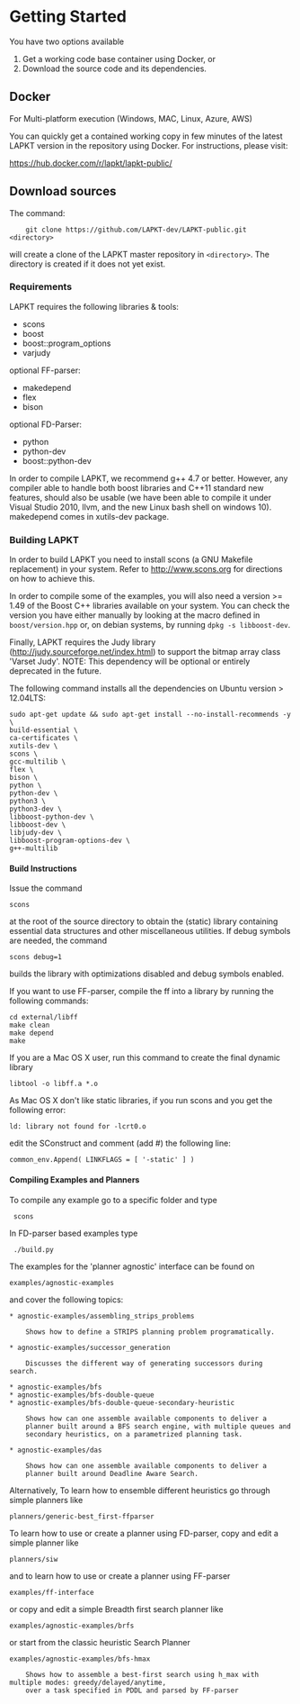 # Getting Started

You have two options available
1) Get a working code base container using Docker, or 
2) Download the source code and its dependencies.

## Docker


For Multi-platform execution (Windows, MAC, Linux, Azure, AWS)

You can quickly get a contained working copy in few minutes of the
latest LAPKT version in the repository using Docker. For instructions,
please visit:

<https://hub.docker.com/r/lapkt/lapkt-public/>

## Download sources


The command:

```
    git clone https://github.com/LAPKT-dev/LAPKT-public.git <directory>
```
will create a clone of the LAPKT master repository in `<directory>`. The directory is created if it does not yet exist.

### Requirements


LAPKT requires the following libraries & tools:

-   scons
-   boost
-   boost::program\_options
-   varjudy

optional FF-parser:

-   makedepend
-   flex
-   bison

optional FD-Parser:

-   python
-   python-dev
-   boost::python-dev

In order to compile LAPKT, we recommend g++ 4.7 or better. However, any
compiler able to handle both boost libraries and C++11 standard new
features, should also be usable (we have been able to compile it under
Visual Studio 2010, llvm, and the new Linux bash shell on windows 10).
makedepend comes in xutils-dev package. 

### Building LAPKT


In order to build LAPKT you need to install scons (a GNU Makefile
replacement) in your system. Refer to <http://www.scons.org> for
directions on how to achieve this.

In order to compile some of the examples, you will also need a version
\>= 1.49 of the Boost C++ libraries available on your system. You can
check the version you have either manually by looking at the macro
defined in `boost/version.hpp` or, on debian systems, by running
`dpkg -s libboost-dev`. 

Finally, LAPKT requires the Judy library
(http://judy.sourceforge.net/index.html) to support the bitmap array
class 'Varset Judy'. NOTE: This dependency will be optional or entirely
deprecated in the future.

The following command installs all the dependencies on Ubuntu version \>
12.04LTS:


    sudo apt-get update && sudo apt-get install --no-install-recommends -y \
    build-essential \
    ca-certificates \
    xutils-dev \
    scons \
    gcc-multilib \
    flex \
    bison \
    python \
    python-dev \
    python3 \
    python3-dev \
    libboost-python-dev \
    libboost-dev \
    libjudy-dev \
    libboost-program-options-dev \
    g++-multilib

#### Build Instructions


Issue the command
```
scons
```
at the root of the source directory to obtain the (static) library
containing essential data structures and other miscellaneous utilities.
If debug symbols are needed, the command
```
scons debug=1
```
builds the library with optimizations disabled and debug symbols
enabled.

If you want to use FF-parser, compile the ff into a library by running
the following commands:

    cd external/libff
    make clean
    make depend
    make

If you are a Mac OS X user, run this command to create the final dynamic
library
```
libtool -o libff.a *.o
```
As Mac OS X don\'t like static libraries, if you run scons and you get
the following error:

    ld: library not found for -lcrt0.o

edit the SConstruct and comment (add \#) the following line:

    common_env.Append( LINKFLAGS = [ '-static' ] )

#### Compiling Examples and Planners

To compile any example go to a specific folder and type

     scons 

In FD-parser based examples type

     ./build.py 

The examples for the 'planner agnostic' interface can be found on

    examples/agnostic-examples

and cover the following topics:

    * agnostic-examples/assembling_strips_problems

        Shows how to define a STRIPS planning problem programatically.

    * agnostic-examples/successor_generation
        
        Discusses the different way of generating successors during search.

    * agnostic-examples/bfs
    * agnostic-examples/bfs-double-queue 
    * agnostic-examples/bfs-double-queue-secondary-heuristic

        Shows how can one assemble available components to deliver a
        planner built around a BFS search engine, with multiple queues and
        secondary heuristics, on a parametrized planning task.

    * agnostic-examples/das

        Shows how can one assemble available components to deliver a
        planner built around Deadline Aware Search.

Alternatively, To learn how to ensemble different heuristics go through
simple planners like

    planners/generic-best_first-ffparser

To learn how to use or create a planner using FD-parser, copy and edit a
simple planner like

    planners/siw

and to learn how to use or create a planner using FF-parser

    examples/ff-interface

or copy and edit a simple Breadth first search planner like

    examples/agnostic-examples/brfs

or start from the classic heuristic Search Planner

    examples/agnostic-examples/bfs-hmax

        Shows how to assemble a best-first search using h_max with multiple modes: greedy/delayed/anytime,
        over a task specified in PDDL and parsed by FF-parser
